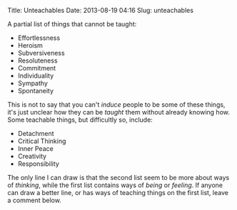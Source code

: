 Title: Unteachables
Date: 2013-08-19 04:16
Slug: unteachables

A partial list of things that cannot be taught:

-   Effortlessness
-   Heroism
-   Subversiveness
-   Resoluteness
-   Commitment
-   Individuality
-   Sympathy
-   Spontaneity

This is not to say that you can't *induce* people to be some of these
things, it's just unclear how they can be *taught* them without already
knowing how. Some teachable things, but difficultly so, include:

-   Detachment
-   Critical Thinking
-   Inner Peace
-   Creativity 
-   Responsibility

The only line I can draw is that the second list seem to be more about
ways of *thinking*, while the first list contains ways of *being* or
*feeling*. If anyone can draw a better line, or has ways of teaching
things on the first list, leave a comment below.

